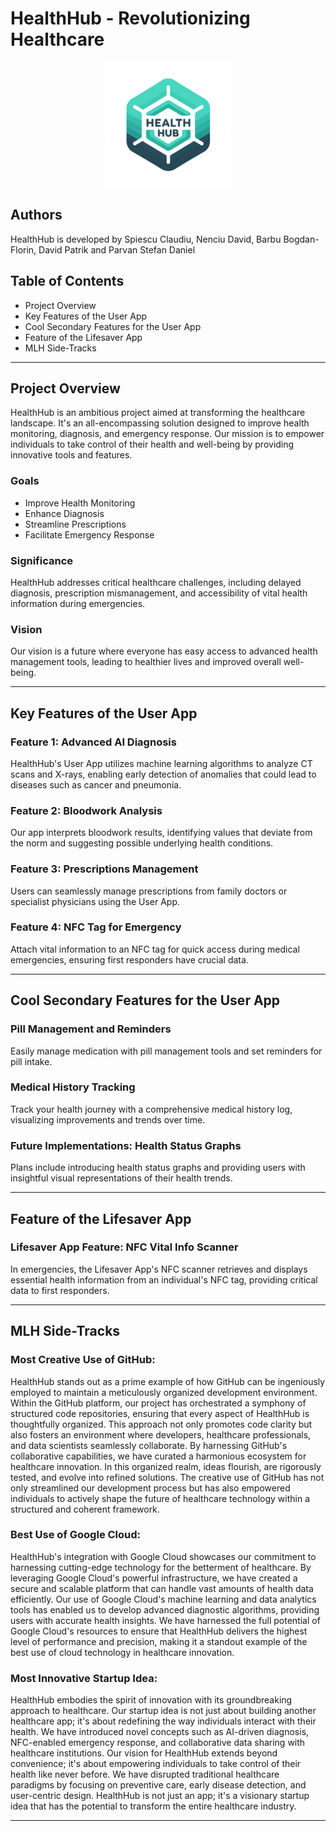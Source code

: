 # HealthHub - Revolutionizing Healthcare

<div align="center">
<img src="logoHealthHub.png" alt="HealthHub Logo" width="200"/>
</div>

## Authors

HealthHub is developed by Spiescu Claudiu, Nenciu David, Barbu Bogdan-Florin, David Patrik and Parvan Stefan Daniel

## Table of Contents

- Project Overview
- Key Features of the User App
- Cool Secondary Features for the User App
- Feature of the Lifesaver App
- MLH Side-Tracks

---

## Project Overview <a name="project-overview"></a>

HealthHub is an ambitious project aimed at transforming the healthcare landscape. It's an all-encompassing solution designed to improve health monitoring, diagnosis, and emergency response. Our mission is to empower individuals to take control of their health and well-being by providing innovative tools and features.

### Goals

- Improve Health Monitoring
- Enhance Diagnosis
- Streamline Prescriptions
- Facilitate Emergency Response

### Significance

HealthHub addresses critical healthcare challenges, including delayed diagnosis, prescription mismanagement, and accessibility of vital health information during emergencies.

### Vision

Our vision is a future where everyone has easy access to advanced health management tools, leading to healthier lives and improved overall well-being.

---

## Key Features of the User App

### Feature 1: Advanced AI Diagnosis

HealthHub's User App utilizes machine learning algorithms to analyze CT scans and X-rays, enabling early detection of anomalies that could lead to diseases such as cancer and pneumonia.

### Feature 2: Bloodwork Analysis

Our app interprets bloodwork results, identifying values that deviate from the norm and suggesting possible underlying health conditions.

### Feature 3: Prescriptions Management

Users can seamlessly manage prescriptions from family doctors or specialist physicians using the User App.

### Feature 4: NFC Tag for Emergency

Attach vital information to an NFC tag for quick access during medical emergencies, ensuring first responders have crucial data.

---

## Cool Secondary Features for the User App

### Pill Management and Reminders

Easily manage medication with pill management tools and set reminders for pill intake.

### Medical History Tracking

Track your health journey with a comprehensive medical history log, visualizing improvements and trends over time.

### Future Implementations: Health Status Graphs

Plans include introducing health status graphs and providing users with insightful visual representations of their health trends.

---

## Feature of the Lifesaver App

### Lifesaver App Feature: NFC Vital Info Scanner

In emergencies, the Lifesaver App's NFC scanner retrieves and displays essential health information from an individual's NFC tag, providing critical data to first responders.

---

## MLH Side-Tracks

### Most Creative Use of GitHub:

HealthHub stands out as a prime example of how GitHub can be ingeniously employed to maintain a meticulously organized development environment. Within the GitHub platform, our project has orchestrated a symphony of structured code repositories, ensuring that every aspect of HealthHub is thoughtfully organized. This approach not only promotes code clarity but also fosters an environment where developers, healthcare professionals, and data scientists seamlessly collaborate. By harnessing GitHub's collaborative capabilities, we have curated a harmonious ecosystem for healthcare innovation. In this organized realm, ideas flourish, are rigorously tested, and evolve into refined solutions. The creative use of GitHub has not only streamlined our development process but has also empowered individuals to actively shape the future of healthcare technology within a structured and coherent framework.

### Best Use of Google Cloud:

HealthHub's integration with Google Cloud showcases our commitment to harnessing cutting-edge technology for the betterment of healthcare. By leveraging Google Cloud's powerful infrastructure, we have created a secure and scalable platform that can handle vast amounts of health data efficiently. Our use of Google Cloud's machine learning and data analytics tools has enabled us to develop advanced diagnostic algorithms, providing users with accurate health insights. We have harnessed the full potential of Google Cloud's resources to ensure that HealthHub delivers the highest level of performance and precision, making it a standout example of the best use of cloud technology in healthcare innovation.

### Most Innovative Startup Idea:

HealthHub embodies the spirit of innovation with its groundbreaking approach to healthcare. Our startup idea is not just about building another healthcare app; it's about redefining the way individuals interact with their health. We have introduced novel concepts such as AI-driven diagnosis, NFC-enabled emergency response, and collaborative data sharing with healthcare institutions. Our vision for HealthHub extends beyond convenience; it's about empowering individuals to take control of their health like never before. We have disrupted traditional healthcare paradigms by focusing on preventive care, early disease detection, and user-centric design. HealthHub is not just an app; it's a visionary startup idea that has the potential to transform the entire healthcare industry.

---
